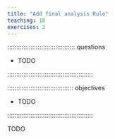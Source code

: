 ```yaml
---
title: "Add final analysis Rule"
teaching: 10
exercises: 2
---
```


:::::::::::::::::::::::::::::::::::::: questions 

- TODO

::::::::::::::::::::::::::::::::::::::::::::::::

::::::::::::::::::::::::::::::::::::: objectives

- TODO

::::::::::::::::::::::::::::::::::::::::::::::::


TODO
